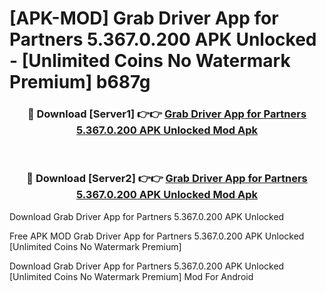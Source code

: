 # [APK-MOD] Grab Driver  App for Partners 5.367.0.200 APK Unlocked - [Unlimited Coins No Watermark Premium] b687g



<div align="center">
<h3>🔴 Download [Server1] 👉👉 <a href="https://momento.my/?title=Grab_Driver__App_for_Partners_5.367.0.200_APK_Unlocked">Grab Driver  App for Partners 5.367.0.200 APK Unlocked Mod Apk</a></h3><br>

<h3>🔴 Download [Server2] 👉👉 <a href="https://momento.my/?title=Grab_Driver__App_for_Partners_5.367.0.200_APK_Unlocked">Grab Driver  App for Partners 5.367.0.200 APK Unlocked Mod Apk</a></h3>
</div>



Download Grab Driver  App for Partners 5.367.0.200 APK Unlocked 

Free APK MOD Grab Driver  App for Partners 5.367.0.200 APK Unlocked [Unlimited Coins No Watermark Premium]

Download Grab Driver  App for Partners 5.367.0.200 APK Unlocked [Unlimited Coins No Watermark Premium] Mod For Android

